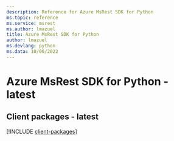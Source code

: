 ```yaml
---
description: Reference for Azure MsRest SDK for Python
ms.topic: reference
ms.service: msrest
ms.author: lmazuel
title: Azure MsRest SDK for Python
author: lmazuel
ms.devlang: python
ms.data: 10/06/2022
---
```

# Azure MsRest SDK for Python - latest

## Client packages - latest
[!INCLUDE [client-packages](msrest-client-index.md)]